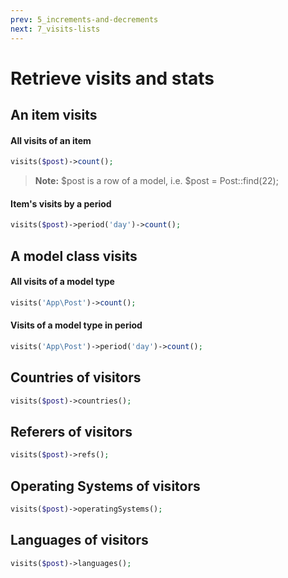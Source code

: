 ```yaml
---
prev: 5_increments-and-decrements
next: 7_visits-lists
---
```


# Retrieve visits and stats


## An item visits

#### All visits of an item
```php
visits($post)->count();
```
> **Note:** $post is a row of a model, i.e. $post = Post::find(22);

#### Item's visits by a period
```php
visits($post)->period('day')->count();
```

## A model class visits

#### All visits of a model type
```php
visits('App\Post')->count();
```

#### Visits of a model type in period
```php
visits('App\Post')->period('day')->count();
```

## Countries of visitors
```php
visits($post)->countries();
```

## Referers of visitors
```php
visits($post)->refs();
```

## Operating Systems of visitors
```php
visits($post)->operatingSystems();
```

## Languages of visitors
```php
visits($post)->languages();
```
